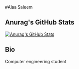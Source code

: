#Alaa Saleem

## Anurag's GitHub Stats

[![Anurag's GitHub Stats](https://github-readme-stats.vercel.app/api?username=alaasaleem&show_icons=true&theme=dark)](https://github.com/alaasaleem)

## Bio

Computer engineering student
